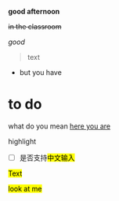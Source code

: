 **good afternoon**

~~in the classroom~~

*good*
> text

* but you have

# to do 
what do you mean [here you are](https://www.youtube.com/watch?v=41MIXkXy1fc)

highlight

* [ ] 是否支持<mark>中文输入</mark>

<mark>Text</mark>

<mark>look at me</mark>


